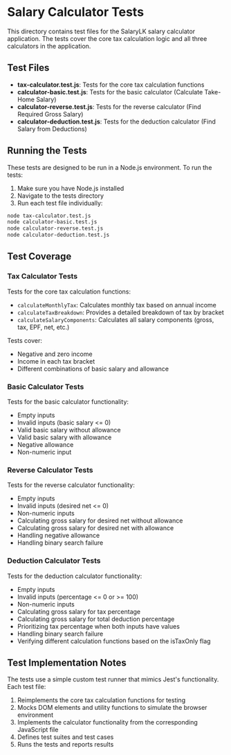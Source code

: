 # Salary Calculator Tests

This directory contains test files for the SalaryLK salary calculator application. The tests cover the core tax calculation logic and all three calculators in the application.

## Test Files

- **tax-calculator.test.js**: Tests for the core tax calculation functions
- **calculator-basic.test.js**: Tests for the basic calculator (Calculate Take-Home Salary)
- **calculator-reverse.test.js**: Tests for the reverse calculator (Find Required Gross Salary)
- **calculator-deduction.test.js**: Tests for the deduction calculator (Find Salary from Deductions)

## Running the Tests

These tests are designed to be run in a Node.js environment. To run the tests:

1. Make sure you have Node.js installed
2. Navigate to the tests directory
3. Run each test file individually:

```bash
node tax-calculator.test.js
node calculator-basic.test.js
node calculator-reverse.test.js
node calculator-deduction.test.js
```

## Test Coverage

### Tax Calculator Tests

Tests for the core tax calculation functions:

- `calculateMonthlyTax`: Calculates monthly tax based on annual income
- `calculateTaxBreakdown`: Provides a detailed breakdown of tax by bracket
- `calculateSalaryComponents`: Calculates all salary components (gross, tax, EPF, net, etc.)

Tests cover:
- Negative and zero income
- Income in each tax bracket
- Different combinations of basic salary and allowance

### Basic Calculator Tests

Tests for the basic calculator functionality:

- Empty inputs
- Invalid inputs (basic salary <= 0)
- Valid basic salary without allowance
- Valid basic salary with allowance
- Negative allowance
- Non-numeric input

### Reverse Calculator Tests

Tests for the reverse calculator functionality:

- Empty inputs
- Invalid inputs (desired net <= 0)
- Non-numeric inputs
- Calculating gross salary for desired net without allowance
- Calculating gross salary for desired net with allowance
- Handling negative allowance
- Handling binary search failure

### Deduction Calculator Tests

Tests for the deduction calculator functionality:

- Empty inputs
- Invalid inputs (percentage <= 0 or >= 100)
- Non-numeric inputs
- Calculating gross salary for tax percentage
- Calculating gross salary for total deduction percentage
- Prioritizing tax percentage when both inputs have values
- Handling binary search failure
- Verifying different calculation functions based on the isTaxOnly flag

## Test Implementation Notes

The tests use a simple custom test runner that mimics Jest's functionality. Each test file:

1. Reimplements the core tax calculation functions for testing
2. Mocks DOM elements and utility functions to simulate the browser environment
3. Implements the calculator functionality from the corresponding JavaScript file
4. Defines test suites and test cases
5. Runs the tests and reports results